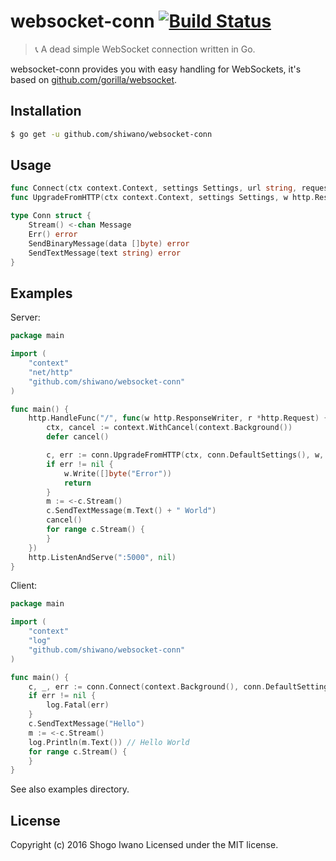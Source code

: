 # websocket-conn [![Build Status](https://secure.travis-ci.org/shiwano/websocket-conn.png?branch=master)](http://travis-ci.org/shiwano/websocket-conn)

> :telephone_receiver: A dead simple WebSocket connection written in Go.

websocket-conn provides you with easy handling for WebSockets, it's based on [github.com/gorilla/websocket](https://github.com/gorilla/websocket).

## Installation

```bash
$ go get -u github.com/shiwano/websocket-conn
```

## Usage

```go
func Connect(ctx context.Context, settings Settings, url string, requestHeader http.Header) (*Conn *http.Response, error)
func UpgradeFromHTTP(ctx context.Context, settings Settings, w http.ResponseWriter, r *http.Request) (*Conn, error)

type Conn struct {
	Stream() <-chan Message
	Err() error
	SendBinaryMessage(data []byte) error
	SendTextMessage(text string) error
}
```

## Examples

Server:

```go
package main

import (
	"context"
	"net/http"
	"github.com/shiwano/websocket-conn"
)

func main() {
	http.HandleFunc("/", func(w http.ResponseWriter, r *http.Request) {
		ctx, cancel := context.WithCancel(context.Background())
		defer cancel()

		c, err := conn.UpgradeFromHTTP(ctx, conn.DefaultSettings(), w, r)
		if err != nil {
			w.Write([]byte("Error"))
			return
		}
		m := <-c.Stream()
		c.SendTextMessage(m.Text() + " World")
		cancel()
		for range c.Stream() {
		}
	})
	http.ListenAndServe(":5000", nil)
}
```

Client:

```go
package main

import (
	"context"
	"log"
	"github.com/shiwano/websocket-conn"
)

func main() {
	c, _, err := conn.Connect(context.Background(), conn.DefaultSettings(), "ws://localhost:5000", nil)
	if err != nil {
		log.Fatal(err)
	}
	c.SendTextMessage("Hello")
	m := <-c.Stream()
	log.Println(m.Text()) // Hello World
	for range c.Stream() {
	}
}
```

See also examples directory.

## License

Copyright (c) 2016 Shogo Iwano
Licensed under the MIT license.

